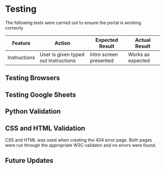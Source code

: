 # Testing

The following tests were carried out to ensure the portal is working correctly

| **Feature**   | **Action**                    | **Expected Result**          | **Actual Result** |
| ------------- | ----------------------------- | ---------------------------- | ----------------- |
| Instructions | User is given typed out instructions | Intro screen presented | Works as expected |

## Testing Browsers

## Testing Google Sheets

## Python Validation

## CSS and HTML Validation

CSS and HTML was used when creating the 404 error page. Both pages were run through the appropriate W3C validator and no errors were found.

## Future Updates



